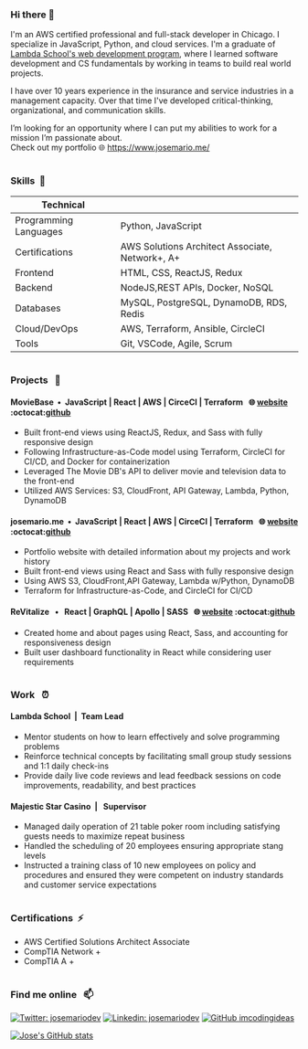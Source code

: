 ### Hi there 👋

I'm an AWS certified professional and full-stack developer in Chicago. I specialize in JavaScript, Python, and cloud services. I'm a graduate of [Lambda School's web development program](https://www.lambdaschool.com), where I learned software development and CS fundamentals by working in teams to build real world projects.

I have over 10 years experience in the insurance and service industries in a management capacity. Over that time I've developed critical-thinking, organizational, and communication skills.

I’m looking for an opportunity where I can put my abilities to work for a mission I’m passionate about.  
Check out my portfolio :globe_with_meridians:&nbsp;https://www.josemario.me/

#

<!--
**josemariodev/josemariodev** is a ✨ _special_ ✨ repository because its `README.md` (this file) appears on your GitHub profile.

Here are some ideas to get you started:

- 🔭 I’m currently working on ...
- 🌱 I’m currently learning ...
- 👯 I’m looking to collaborate on ...
- 🤔 I’m looking for help with ...
- 💬 Ask me about ...
- 📫 How to reach me: ...
- 😄 Pronouns: ...
- ⚡ Fun fact: ...
-->

### Skills &nbsp;🌱

| Technical             |                                                                           |
| --------------------- | ------------------------------------------------------------------------- |
| Programming Languages | Python, JavaScript                                                        |
| Certifications        | AWS Solutions Architect Associate, Network+, A+                                                |
| Frontend              | HTML, CSS, ReactJS, Redux                                                        |
| Backend               | NodeJS,REST APIs, Docker, NoSQL                                    |
| Databases             | MySQL, PostgreSQL, DynamoDB, RDS, Redis                                   |
| Cloud/DevOps          | AWS, Terraform, Ansible, CircleCI |
| Tools                 | Git, VSCode, Agile, Scrum                                                 |

#

### Projects &nbsp; 🔭


#### MovieBase &nbsp;&bull;&nbsp; JavaScript | React | AWS | CirceCI | Terraform &nbsp; :globe_with_meridians:&nbsp;[website](https://www.mymoviebase.com) :octocat:[github](http://www.github.com/josemariodev/movieapp)

- Built front-end views using ReactJS, Redux, and Sass with fully responsive design
- Following Infrastructure-as-Code model using Terraform, CircleCI for CI/CD, and Docker for containerization
- Leveraged The Movie DB's API to deliver movie and television data to the front-end
- Utilized AWS Services: S3, CloudFront, API Gateway, Lambda, Python, DynamoDB

#### josemario.me &nbsp;&bull;&nbsp; JavaScript | React | AWS | CirceCI | Terraform &nbsp; :globe_with_meridians:&nbsp;[website](https://www.josemario.me) :octocat:[github](http://www.github.com/josemariodev/josemariodev-portfolio)

- Portfolio website with detailed information about my projects and work history
- Built front-end views using React and Sass with fully responsive design
- Using AWS S3, CloudFront,API Gateway, Lambda w/Python, DynamoDB
- Terraform for Infrastructure-as-Code, and CircleCI for CI/CD

#### ReVitalize &nbsp; &bull; &nbsp; React | GraphQL | Apollo | SASS &nbsp; :globe_with_meridians:&nbsp;[website](https://revitalizecommunity.netlify.app/) :octocat:[github](http://www.github.com/Revitalized-Playground)

- Created home and about pages using React, Sass, and accounting for responsiveness design
- Built user dashboard functionality in React while considering user requirements

#

### Work &nbsp; ⏰

#### Lambda School &nbsp;|&nbsp;&nbsp;Team Lead

- Mentor students on how to learn effectively and solve programming problems
- Reinforce technical concepts by facilitating small group study sessions and 1:1 daily check-ins
- Provide daily live code reviews and lead feedback sessions on code improvements, readability, and best practices

#### Majestic Star Casino &nbsp;|&nbsp;&nbsp; Supervisor

- Managed daily operation of 21 table poker room including satisfying guests needs to maximize repeat business
- Handled the scheduling of 20 employees ensuring appropriate stang levels
- Instructed a training class of 10 new employees on policy and procedures and ensured they were competent on industry standards and customer service expectations

#

### Certifications &nbsp;⚡

- AWS Certified Solutions Architect Associate
- CompTIA Network +
- CompTIA A +

#

### Find me online &nbsp; 📫

[![Twitter: josemariodev](https://img.shields.io/twitter/follow/josemariodev?style=social)](https://twitter.com/josemariodev)
[![Linkedin: josemariodev](https://img.shields.io/badge/-josemariodev-blue?style=flat-square&logo=Linkedin&logoColor=white&link=https://www.linkedin.com/in/josemariodev/)](https://www.linkedin.com/in/josemariodev/)
[![GitHub imcodingideas](https://img.shields.io/github/followers/josemariodev?label=follow&style=social)](https://github.com/josemariodev)

[![Jose's GitHub stats](https://github-readme-stats.vercel.app/api?username=josemariodev&show_icons=true&theme=prussian)](https://github.com/josemariodev/github-readme-stats)
